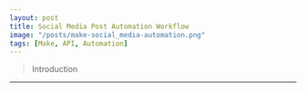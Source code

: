 ```yaml
---
layout: post
title: Social Media Post Automation Workflow
image: "/posts/make-social_media-automation.png"
tags: [Make, API, Automation]
---
```

> Introduction
---


```SQL

```

